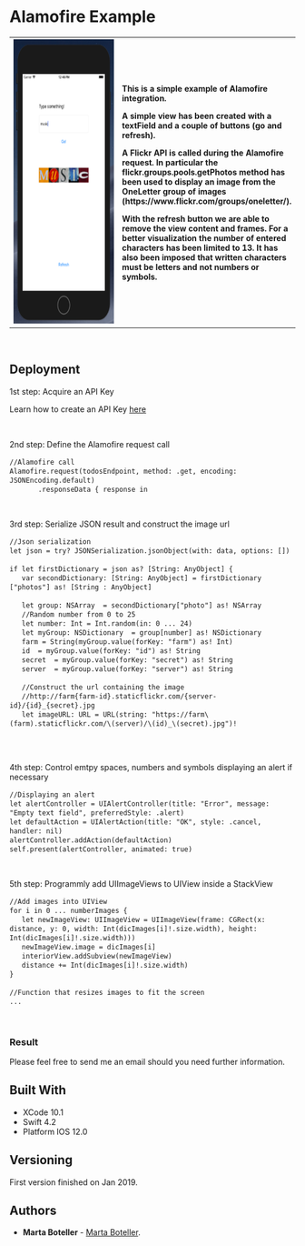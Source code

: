 # Alamofire Example

<table border=0 bordercolorlight=white>
<tr>
<th width=40%>
<img src="https://github.com/martaboteller/AlamofireExamplePublic/blob/master/alamofire.png?raw=true" width="250" height="500"> 
</th>
<th align="left" width=60%>
  <p>This is a simple example of Alamofire integration.</p>
  
  <p>A simple view has been created with a textField and a couple of buttons (go and refresh).</p>
  <p>
  A Flickr API is called during the Alamofire request. In particular the flickr.groups.pools.getPhotos method has been used to display
  an image from the OneLetter group of images (https://www.flickr.com/groups/oneletter/).
 
 <p> With the refresh button we are able to remove the view content and frames. For a better visualization the number of entered characters has been limited to 13. It has also been imposed that written characters
 must be letters and not numbers or symbols. </p>
  
</th>
</tr>
</table>


&nbsp;

## Deployment

1st step: Acquire an API Key 

Learn how to create an API Key [here](https://www.flickr.com/services/api/misc.api_keys.html)

&nbsp;

2nd step: Define the Alamofire request call
```
//Alamofire call
Alamofire.request(todosEndpoint, method: .get, encoding: JSONEncoding.default)
       .responseData { response in
```
&nbsp;


3rd step: Serialize JSON result and construct the image url
```
//Json serialization
let json = try? JSONSerialization.jsonObject(with: data, options: [])

if let firstDictionary = json as? [String: AnyObject] {
   var secondDictionary: [String: AnyObject] = firstDictionary ["photos"] as! [String : AnyObject]
   
   let group: NSArray  = secondDictionary["photo"] as! NSArray
   //Random number from 0 to 25
   let number: Int = Int.random(in: 0 ... 24)
   let myGroup: NSDictionary  = group[number] as! NSDictionary
   farm = String(myGroup.value(forKey: "farm") as! Int)
   id  = myGroup.value(forKey: "id") as! String
   secret  = myGroup.value(forKey: "secret") as! String
   server  = myGroup.value(forKey: "server") as! String
                        
   //Construct the url containing the image
   //http://farm{farm-id}.staticflickr.com/{server-id}/{id}_{secret}.jpg
   let imageURL: URL = URL(string: "https://farm\(farm).staticflickr.com/\(server)/\(id)_\(secret).jpg")!
                        
```
&nbsp;

4th step: Control emtpy spaces, numbers and symbols displaying an alert if necessary
```
//Displaying an alert
let alertController = UIAlertController(title: "Error", message: "Empty text field", preferredStyle: .alert)
let defaultAction = UIAlertAction(title: "OK", style: .cancel, handler: nil)
alertController.addAction(defaultAction)
self.present(alertController, animated: true)
```
&nbsp;

5th step: Programmly add UIImageViews to UIView inside a StackView 
```
//Add images into UIView
for i in 0 ... numberImages {
   let newImageView: UIImageView = UIImageView(frame: CGRect(x: distance, y: 0, width: Int(dicImages[i]!.size.width), height: Int(dicImages[i]!.size.width)))
   newImageView.image = dicImages[i]
   interiorView.addSubview(newImageView)
   distance += Int(dicImages[i]!.size.width)
}

//Function that resizes images to fit the screen
...

```

&nbsp;


### Result

Please feel free to send me an email should you need further information.

## Built With

* XCode 10.1
* Swift 4.2
* Platform IOS 12.0

## Versioning

First version finished on Jan 2019.

## Authors

* **Marta Boteller** - [Marta Boteller](https://github.com/martaboteller).
